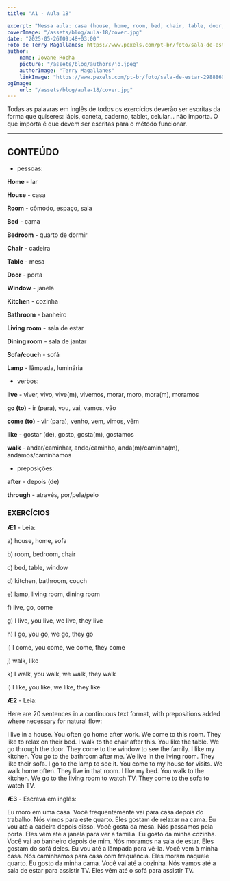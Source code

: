 ```yaml
---
title: "A1 - Aula 18"

excerpt: "Nessa aula: casa (house, home, room, bed, chair, table, door, window, kitchen, bathroom, living room, sofa, lamp), verbos (live, go, come, like, walk), preposições (after, through)."
coverImage: "/assets/blog/aula-18/cover.jpg"
date: "2025-05-26T09:48+03:00"
Foto de Terry Magallanes: https://www.pexels.com/pt-br/foto/sala-de-estar-2988860/
author:
    name: Jovane Rocha
    picture: "/assets/blog/authors/jo.jpeg"
    authorImage: "Terry Magallanes"
    linkImage: "https://www.pexels.com/pt-br/foto/sala-de-estar-2988860/"
ogImage:
    url: "/assets/blog/aula-18/cover.jpg"
---
```


Todas as palavras em inglês de todos os exercícios deverão ser escritas da forma que quiseres:
lápis, caneta, caderno, tablet, celular... não importa. O que importa é
que devem ser escritas para o método funcionar.

---

## CONTEÚDO

- pessoas:

**Home** - lar

**House** - casa

**Room** - cômodo, espaço, sala

**Bed** - cama

**Bedroom** - quarto de dormir

**Chair** - cadeira

**Table** - mesa

**Door** - porta

**Window** - janela

**Kitchen** - cozinha

**Bathroom** - banheiro

**Living room** - sala de estar

**Dining room** - sala de jantar

**Sofa/couch** - sofá

**Lamp** - lâmpada, luminária

- verbos:

**live** - viver, vivo, vive(m), vivemos, morar, moro, mora(m), moramos

**go (to)** - ir (para), vou, vai, vamos, vão

**come (to)** - vir (para), venho, vem, vimos, vêm

**like** - gostar (de), gosto, gosta(m), gostamos

**walk** - andar/caminhar, ando/caminho, anda(m)/caminha(m), andamos/caminhamos

- preposições:

**after** - depois (de)

**through** - através, por/pela/pelo

### EXERCÍCIOS

**Æ1** - Leia:

a) house, home, sofa

b) room, bedroom, chair

c) bed, table, window

d) kitchen, bathroom, couch

e) lamp, living room, dining room

f) live, go, come

g) I live, you live, we live, they live

h) I go, you go, we go, they go

i) I come, you come, we come, they come

j) walk, like

k) I walk, you walk, we walk, they walk

l) I like, you like, we like, they like

**Æ2** - Leia:

Here are 20 sentences in a continuous text format, with prepositions added where necessary for natural flow:

I live in a house. You often go home after work. We come to this room. They like to relax on their bed. I walk to the chair after this. You like the table. We go through the door. They come to the window to see the family. I like my kitchen. You go to the bathroom after me. We live in the living room. They like their sofa. I go to the lamp to see it. You come to my house for visits. We walk home often. They live in that room. I like my bed. You walk to the kitchen. We go to the living room to watch TV. They come to the sofa to watch TV.

**Æ3** - Escreva em inglês:

Eu moro em uma casa. Você frequentemente vai para casa depois do trabalho. Nós vimos para este quarto. Eles gostam de relaxar na cama. Eu vou até a cadeira depois disso. Você gosta da mesa. Nós passamos pela porta. Eles vêm até a janela para ver a família. Eu gosto da minha cozinha. Você vai ao banheiro depois de mim. Nós moramos na sala de estar. Eles gostam do sofá deles. Eu vou até a lâmpada para vê-la. Você vem à minha casa. Nós caminhamos para casa com frequência. Eles moram naquele quarto. Eu gosto da minha cama. Você vai até a cozinha. Nós vamos até a sala de estar para assistir TV. Eles vêm até o sofá para assistir TV.
